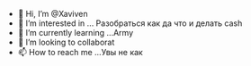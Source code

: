 - 👋 Hi, I’m @Xaviven 
- 👀 I’m interested in ... Разобраться как да что и делать cash
- 🌱 I’m currently learning ...Army
- 💞️ I’m looking to collaborat
- 📫 How to reach me ...Увы не как 

<!---
Xaviven/Xaviven is a ✨ special ✨ repository because its `README.md` (this file) appears on your GitHub profile.
You can click the Preview link to take a look at your changes.
--->
